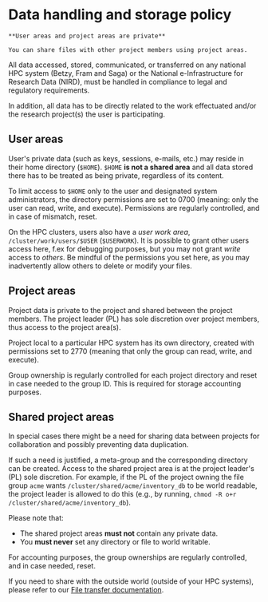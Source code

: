 # Data handling and storage policy

```{warning}
**User areas and project areas are private**

You can share files with other project members using project areas.
```

All data accessed, stored, communicated, or transferred on any national HPC
system (Betzy, Fram and Saga) or the National e-Infrastructure for Research Data (NIRD),
must be handled in compliance to legal and regulatory requirements.

In addition, all data has to be directly related to the work effectuated and/or
the research project(s) the user is participating.


## User areas

User's private data (such as keys, sessions, e-mails, etc.) may reside in their
home directory (`$HOME`).
`$HOME` **is not a shared area** and all data stored there has to be treated as
being private, regardless of its content.

To limit access to `$HOME` only to the user and designated system administrators,
the directory permissions are set to 0700 (meaning: only the user can read, write, and execute).
Permissions are regularly controlled, and in case of mismatch, reset.

On the HPC clusters, users also have a *user work area*,
`/cluster/work/users/$USER` (`$USERWORK`). It is possible to grant other users access here, f.ex 
for debugging purposes, but you may not grant *write* access to *others*. Be mindful of the permissions
you set here, as you may inadvertently allow others to delete or modify your files.


## Project areas

Project data is private to the project and shared between the project members.
The project leader (PL) has sole discretion over project members, thus access
to the project area(s).

Project local to a particular HPC system has its own directory, created with
permissions set to 2770 (meaning that only the group can read, write, and execute).

Group ownership is regularly controlled for each project directory and reset in
case needed to the group ID. This is required for storage accounting purposes.


## Shared project areas

In special cases there might be a need for sharing data between projects for
collaboration and possibly preventing data duplication.

If such a need is justified, a meta-group and the corresponding directory can be
created. Access to the shared project area is at the project leader's (PL) sole discretion.
For example, if the PL of the project owning the file group `acme` wants 
`/cluster/shared/acme/inventory_db` to be world readable, the project leader is allowed to do this 
(e.g., by running, `chmod -R o+r /cluster/shared/acme/inventory_db`).

Please note that:
- The shared project areas **must not** contain any private data.
- You **must never** set any directory or file to world writable.

For accounting purposes, the group ownerships are regularly controlled, and
in case needed, reset.

If you need to share with the outside world (outside of your HPC systems),
please refer to our [File transfer documentation](file_transfer.md).
